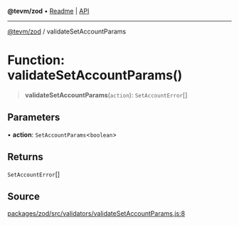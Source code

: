 **@tevm/zod** • [Readme](../README.md) \| [API](../globals.md)

***

[@tevm/zod](../README.md) / validateSetAccountParams

# Function: validateSetAccountParams()

> **validateSetAccountParams**(`action`): `SetAccountError`[]

## Parameters

• **action**: `SetAccountParams`\<`boolean`\>

## Returns

`SetAccountError`[]

## Source

[packages/zod/src/validators/validateSetAccountParams.js:8](https://github.com/evmts/tevm-monorepo/blob/main/packages/zod/src/validators/validateSetAccountParams.js#L8)
